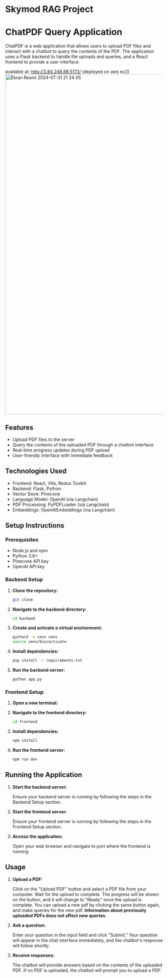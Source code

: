 # Skymod RAG Project
# ChatPDF Query Application

ChatPDF is a web application that allows users to upload PDF files and interact with a chatbot to query the contents of the PDF. The application uses a Flask backend to handle file uploads and queries, and a React frontend to provide a user interface.

available at: http://3.84.248.88:5173/ (deployed on aws ec2)
<img width="1087" alt="Ekran Resmi 2024-07-31 21 24 05" src="https://github.com/user-attachments/assets/055cd6ee-8caa-4627-ae4e-ae5c292035e9">

## Features
- Upload PDF files to the server
- Query the contents of the uploaded PDF through a chatbot interface
- Real-time progress updates during PDF upload
- User-friendly interface with immediate feedback

## Technologies Used

- Frontend: React, Vite, Redux Toolkit
- Backend: Flask, Python
- Vector Store: Pinecone
- Language Model: OpenAI (via Langchain)
- PDF Processing: PyPDFLoader (via Langchain)
- Embeddings: OpenAIEmbeddings (via Langchain)

## Setup Instructions

### Prerequisites

- Node.js and npm
- Python 3.8+
- Pinecone API key
- OpenAI API key

### Backend Setup

1. **Clone the repository:**

    ```sh
    git clone 
    ```

2. **Navigate to the backend directory:**

    ```sh
    cd backend
    ```

3. **Create and activate a virtual environment:**

    ```sh
    python3 -m venv venv
    source venv/bin/activate
    ```

4. **Install dependencies:**

    ```sh
    pip install -r requirements.txt
    ```

5. **Run the backend server:**

    ```sh
    python app.py
    ```

### Frontend Setup

1. **Open a new terminal:**

2. **Navigate to the frontend directory:**

    ```sh
   cd frontend
    ```

3. **Install dependencies:**

    ```sh
    npm install
    ```

4. **Run the frontend server:**

    ```sh
    npm run dev
    ```

## Running the Application

1. **Start the backend server:**

    Ensure your backend server is running by following the steps in the Backend Setup section.

2. **Start the frontend server:**

    Ensure your frontend server is running by following the steps in the Frontend Setup section.

3. **Access the application:**

    Open your web browser and navigate to port where the frontend is running

## Usage

1. **Upload a PDF:**

    Click on the "Upload PDF" button and select a PDF file from your computer. Wait for the upload to complete. The progress will be shown on the button, and it will change to "Ready" once the upload is complete.
    You can upload a new pdf by clicking the same button again, and make queries for the new pdf.
**Information about previously uploaded PDFs does not affect new queries.**
3. **Ask a question:**

    Enter your question in the input field and click "Submit." Your question will appear in the chat interface immediately, and the chatbot's response will follow shortly.

4. **Receive responses:**

    The chatbot will provide answers based on the contents of the uploaded PDF. If no PDF is uploaded, the chatbot will prompt you to upload a PDF.


